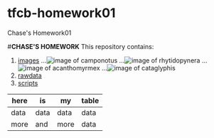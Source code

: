 # tfcb-homework01
Chase's Homework01

#**CHASE'S HOMEWORK**
This repository contains:
1. [images](https://github.com/ccsuiter/tfcb-homework01/tree/master/images)
...![image of camponotus](https://github.com/ccsuiter/tfcb-homework01/blob/master/images/casent.%20%20%20-%20%200191696%20Camponotus%20darwinii%20.jpg)
...![image of rhytidopynera](https://github.com/ccsuiter/tfcb-homework01/blob/master/images/casent0172345%20Rhytidoponera%20metallica.jpg)
...![image of acanthomyrmex](https://github.com/ccsuiter/tfcb-homework01/blob/master/images/casent0901788_p_1_high%20Acanthomyrmex%20ferox.jpg)
...![image of cataglyphis](https://github.com/ccsuiter/tfcb-homework01/blob/master/images/casent0906296_p_1_high.%20--%20Cataglyphis%20fortis.jpg)
2. [rawdata](https://github.com/ccsuiter/tfcb-homework01/tree/master/rawdata)
3. [scripts](https://github.com/ccsuiter/tfcb-homework01/tree/master/scripts)

|here|is|my|table|
|---|---|---|---|
|data|data|data|data|
|more|and|more|data|


